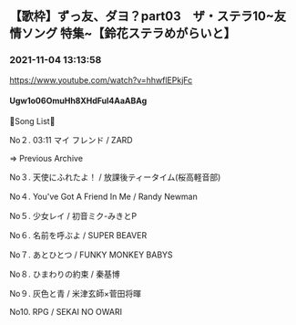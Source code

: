 ## 【歌枠】ずっ友、ダヨ？part03　ザ・ステラ10~友情ソング 特集~【鈴花ステラめがらいと】
### 2021-11-04 13:13:58
https://www.youtube.com/watch?v=hhwflEPkjFc
#### Ugw1o06OmuHh8XHdFul4AaABAg
🔔Song List🔔

No２. 03:11 マイ フレンド / ZARD



⇒ Previous Archive

No３. 天使にふれたよ！ / 放課後ティータイム(桜高軽音部)

No４. You've Got A Friend In Me / Randy Newman

No５. 少女レイ / 初音ミク-みきとP

No６. 名前を呼ぶよ / SUPER BEAVER

No７. あとひとつ / FUNKY MONKEY BABYS

No８. ひまわりの約束 / 秦基博

No９. 灰色と青 / 米津玄師×菅田将暉

No10. RPG / SEKAI NO OWARI

